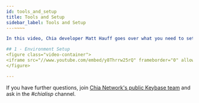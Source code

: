 ```yaml
---
id: tools_and_setup
title: Tools and Setup
sidebar_label: Tools and Setup
---~~‌~~

In this video, Chia developer Matt Hauff goes over what you need to set up so that you can start building in the next section: [Coin Lifecycle and Testing](coin_lifecycle_and_testing).

## 1 - Environment Setup
<figure class="video-container">
<iframe src="//www.youtube.com/embed/y8Thrrw25rQ" frameborder="0" allowfullscreen webkitallowfullscreen mozallowfullscreen width="100%" frameborder="0"></iframe>
</figure>

---
```


If you have further questions, join [Chia Network's public Keybase team](https://keybase.io/team/chia_network.public) and ask in the _#chialisp_ channel.
